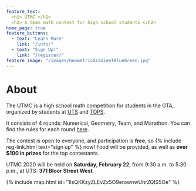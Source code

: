 ```yaml
---
feature_text:
  <h1> UTMC </h1>
  <h2> A team math contest for high school students </h2>
home_page: true
feature_buttons:
  - text: "Learn More"
    link: "/info/"
  - text: "Sign Up!"
    link: "/register/"
feature_image: "/images/GeometricGradientBlueGreen.jpg"
---
```


<div id="about">
<h1>About</h1>
</div>

The UTMC is a high school math competition for students in the GTA, organized by students at
[UTS](https://utschools.ca) and [TOPS](http://www.topsprogram.ca).

It consists of 4 rounds: Numerical, Geometry, Team, and Marathon. You can find the rules for
each round [here](/info/).

The contest is open to everyone, and participation is **free**, so
{% include reg-link.html text="sign up" %} now! Food will be provided, as well as **over $100
in prizes** for the top contestants.

UTMC 2020 will be held on **Saturday, February 22**, from 9:30 a.m. to 5:30 p.m., at UTS: **371 Bloor Street West**.

{% include map.html id="1IsQKKzyZLEvZx5O9erownwUhrZQIS5Oe" %}
